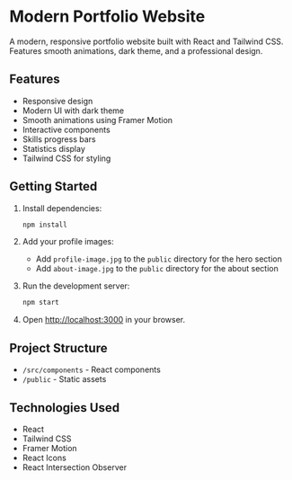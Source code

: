 # Modern Portfolio Website

A modern, responsive portfolio website built with React and Tailwind CSS. Features smooth animations, dark theme, and a professional design.

## Features

- Responsive design
- Modern UI with dark theme
- Smooth animations using Framer Motion
- Interactive components
- Skills progress bars
- Statistics display
- Tailwind CSS for styling

## Getting Started

1. Install dependencies:
   ```bash
   npm install
   ```

2. Add your profile images:
   - Add `profile-image.jpg` to the `public` directory for the hero section
   - Add `about-image.jpg` to the `public` directory for the about section

3. Run the development server:
   ```bash
   npm start
   ```

4. Open [http://localhost:3000](http://localhost:3000) in your browser.

## Project Structure

- `/src/components` - React components
- `/public` - Static assets

## Technologies Used

- React
- Tailwind CSS
- Framer Motion
- React Icons
- React Intersection Observer
